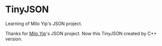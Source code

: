 # TinyJSON
Learning of Milo Yip's JSON project.


Thanks for [Milo Yip](https://github.com/miloyip/json-tutorial)'s JSON project.
Now this TinyJSON created by C++ version.
